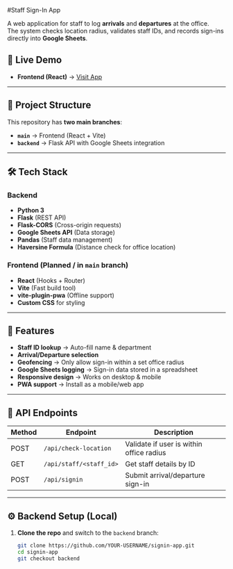 #Staff Sign-In App

A web application for staff to log **arrivals** and **departures** at the office.  
The system checks location radius, validates staff IDs, and records sign-ins directly into **Google Sheets**.

## 🚀 Live Demo
- **Frontend (React)** → [Visit App](https://ebenezer5542.github.io/signin-app)

---

## 📂 Project Structure

This repository has **two main branches**:

- **`main`** → Frontend (React + Vite)
- **`backend`** → Flask API with Google Sheets integration

---

## 🛠 Tech Stack

### Backend
- **Python 3**
- **Flask** (REST API)
- **Flask-CORS** (Cross-origin requests)
- **Google Sheets API** (Data storage)
- **Pandas** (Staff data management)
- **Haversine Formula** (Distance check for office location)

### Frontend (Planned / in `main` branch)
- **React** (Hooks + Router)
- **Vite** (Fast build tool)
- **vite-plugin-pwa** (Offline support)
- **Custom CSS** for styling

---

## 📌 Features

- **Staff ID lookup** → Auto-fill name & department
- **Arrival/Departure selection**
- **Geofencing** → Only allow sign-in within a set office radius
- **Google Sheets logging** → Sign-in data stored in a spreadsheet
- **Responsive design** → Works on desktop & mobile
- **PWA support** → Install as a mobile/web app

---

## 📍 API Endpoints

| Method | Endpoint                  | Description |
|--------|---------------------------|-------------|
| POST   | `/api/check-location`     | Validate if user is within office radius |
| GET    | `/api/staff/<staff_id>`   | Get staff details by ID |
| POST   | `/api/signin`             | Submit arrival/departure sign-in |

---

## ⚙️ Backend Setup (Local)

1. **Clone the repo** and switch to the `backend` branch:
   ```bash
   git clone https://github.com/YOUR-USERNAME/signin-app.git
   cd signin-app
   git checkout backend
